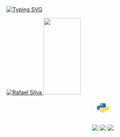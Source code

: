 <!--<img width=110% src="https://capsule-render.vercel.app/api?type=waving&color=#DCDCDC&height=10&section=header"/>
 -->
[![Typing SVG](https://readme-typing-svg.herokuapp.com/?color=DCDCDC&size=35&center=true&vCenter=true&width=1000&lines=Hello,+my+name+is+Rafael+Silva;I+from+BRASIL+in+Fortaleza,+CE;I+study+Python,+Database,+Power+BI;I+love+technology!+You`re+very+welcome!+)](https://git.io/typing-svg)
<div>
  <a href="https://github.com/FRafaelS">
  <img width="55%" height="200px" src="https://github-readme-stats.vercel.app/api?username=frafaels&show_icons=true&theme=moltack&include_all_commits=true&count_private=true&hide_border=false" alt="Rafael Silva" />
  <img width="44%" height="200px" src="https://github-readme-stats.vercel.app/api/top-langs/?username=frafaels&layout=compact&theme=moltack&hide_border=true&title_color=F5F5F5&text_color=66CDAA&bg_color=0d1117" />
    
</div>    

  <div style="display: inline_block" align="center"><br>
  <!--<img align="center" alt="Rafa-Js" height="30" width="40" src="https://raw.githubusercontent.com/devicons/devicon/master/icons/javascript/javascript-plain.svg">
  <img align="center" alt="Rafa-Ts" height="30" width="40" src="https://raw.githubusercontent.com/devicons/devicon/master/icons/typescript/typescript-plain.svg">
  <img align="center" alt="Rafa-React" height="30" width="40" src="https://raw.githubusercontent.com/devicons/devicon/master/icons/react/react-original.svg"> 
  <img align="center" alt="Rafa-HTML" height="30" width="40" src="https://raw.githubusercontent.com/devicons/devicon/master/icons/html5/html5-original.svg">
  <img align="center" alt="Rafa-CSS" height="30" width="40" src="https://raw.githubusercontent.com/devicons/devicon/master/icons/css3/css3-original.svg">
-->
  <img align="center" alt="Rafa-Python" height="30" width="40" src="https://raw.githubusercontent.com/devicons/devicon/master/icons/python/python-original.svg">
 <!-- <img align="center" alt="Rafa-Csharp" height="30" width="40" src="https://raw.githubusercontent.com/devicons/devicon/master/icons/csharp/csharp-original.svg">
  <img align="right" alt="Rafa-pic" height="150" style="border-radius:50px;" src="https://media.discordapp.net/attachments"> -->
</div>
  
  ##
  
  <div align="center" > 
  <a href="https://www.youtube.com" target="_blank"><img src="https://img.shields.io/badge/YouTube-FF0000?style=for-the-badge&logo=youtube&logoColor=white" target="_blank"></a>
  <a href="https://instagram.com/rafaelsilva_mt07" target="_blank"><img src="https://img.shields.io/badge/-Instagram-%23E4405F?style=for-the-badge&logo=instagram&logoColor=white" target="_blank"></a>
  <a href = "mailto:ps.raphael.ps@gmail.com"><img src="https://img.shields.io/badge/-Gmail-%23333?style=for-the-badge&logo=gmail&logoColor=white" target="_blank"></a>
    <!--
    <a href="https://discord.gg/wagxzStdcR" target="_blank"><img src="https://img.shields.io/badge/Discord-7289DA?style=for-the-badge&logo=discord&logoColor=white" target="_blank"></a> 
 
  <a href="https://www.linkedin.com/in/rafaella-ballerini-45875016a" target="_blank"><img src="https://img.shields.io/badge/-LinkedIn-%230077B5?style=for-the-badge&logo=linkedin&logoColor=white" target="_blank"></a> 
  -->
</div>
